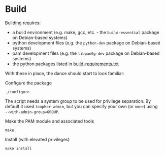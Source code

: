 Build
=====

Building requires:

* a build environment (e.g. make, gcc, etc. - the `build-essential` package on Debian-based systems)
* python development files (e.g. the `python-dev` package on Debian-based systems)
* pam development files (e.g. the `libpam0g-dev` package on Debian-based systems)
* the python packages listed in [build-requirements.txt](https://github.com/toopher/toopher-pam/blob/master/build-requirements.txt)

With these in place, the dance should start to look familiar:

Configure the package

    ./configure
    
The script needs a system group to be used for privilege separation.  By default it used `toopher-admin`, but you can specify your own (or `none`) using `--with-admin-group=GROUP`.

Make the PAM module and associated tools

    make
    
Install (with elevated privileges)

    make install
